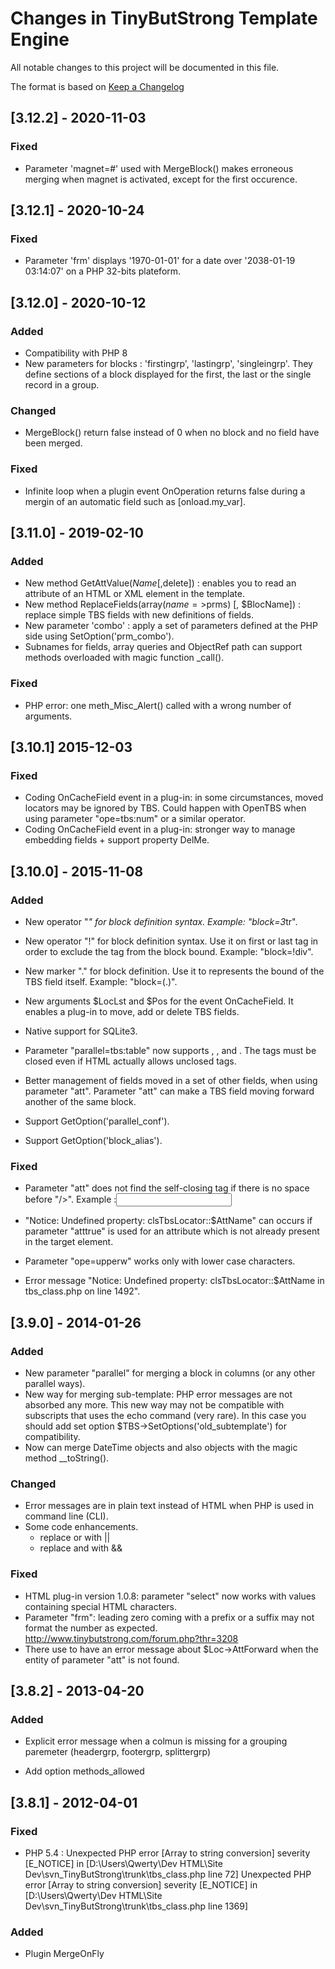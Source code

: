 # Changes in TinyButStrong Template Engine

All notable changes to this project will be documented in this file.

The format is based on [Keep a Changelog](https://keepachangelog.com/en/1.0.0/)

## [3.12.2] - 2020-11-03

### Fixed

- Parameter 'magnet=#' used with MergeBlock() makes erroneous merging when magnet is activated, except for the first occurence.

## [3.12.1] - 2020-10-24

### Fixed

- Parameter 'frm' displays '1970-01-01' for a date over '2038-01-19 03:14:07' on a PHP 32-bits plateform.

## [3.12.0] - 2020-10-12

### Added

- Compatibility with PHP 8
- New parameters for blocks : 'firstingrp', 'lastingrp', 'singleingrp'. They define sections of a block displayed for the first, the last or the single record in a group.

### Changed

- MergeBlock() return false instead of 0 when no block and no field have been merged.

### Fixed

- Infinite loop when a plugin event OnOperation returns false during a mergin of an automatic field such as [onload.my_var].

## [3.11.0] - 2019-02-10

### Added

- New method GetAttValue($Name[,$delete]) : enables you to read an attribute of an HTML or XML element in the template.
- New method ReplaceFields(array($name=>$prms) [, $BlocName]) : replace simple TBS fields with new definitions of fields.
- New parameter 'combo' : apply a set of parameters defined at the PHP side using SetOption('prm_combo').
- Subnames for fields, array queries and ObjectRef path can support methods overloaded with magic function _call().

### Fixed

- PHP error: one meth_Misc_Alert() called with a wrong number of arguments.

## [3.10.1] 2015-12-03


### Fixed

- Coding OnCacheField event in a plug-in: in some circumstances, moved locators may be ignored by TBS.
  Could happen with OpenTBS when using parameter "ope=tbs:num" or a similar operator. 
- Coding OnCacheField event in a plug-in: stronger way to manage embedding fields + support property DelMe.  
 
## [3.10.0] - 2015-11-08

### Added

- New operator "*" for block definition syntax. Example: "block=3*tr".

- New operator "!" for block definition syntax. Use it on first or last tag in order to exclude the tag from the block bound. Example: "block=!div".

- New marker "." for block definition. Use it to represents the bound of the TBS field itself. Example: "block=(.)".

- New arguments $LocLst and $Pos for the event OnCacheField. It enables a plug-in to move, add or delete TBS fields.

- Native support for SQLite3.

- Parameter "parallel=tbs:table" now supports <tbody>, <tfoot>, <colgroup> and <col>. The <col> tags must be closed even if HTML actually allows unclosed tags.

- Better management of fields moved in a set of other fields, when using parameter "att".
  Parameter "att" can make a TBS field moving forward another of the same block.
  
- Support GetOption('parallel_conf').

- Support GetOption('block_alias').

### Fixed

- Parameter "att" does not find the self-closing tag if there is no space before "/>". Example :<input/>
- "Notice: Undefined property: clsTbsLocator::$AttName" can occurs if parameter "atttrue" is used for an attribute which is not already present in the target element.

- Parameter "ope=upperw" works only with lower case characters.

- Error message "Notice: Undefined property: clsTbsLocator::$AttName in tbs_class.php on line 1492".


## [3.9.0] - 2014-01-26

### Added

- New parameter "parallel" for merging a block in columns (or any other parallel ways).
- New way for merging sub-template: PHP error messages are not absorbed any more.
  This new way may not be compatible with subscripts that uses the echo command (very rare).
  In this case you should add set option $TBS->SetOptions('old_subtemplate') for compatibility.
- Now can merge DateTime objects and also objects with the magic method __toString().

### Changed

- Error messages are in plain text instead of HTML when PHP is used in command line (CLI).
- Some code enhancements.
  - replace or  with ||
  - replace and with &&
  
### Fixed

- HTML plug-in version 1.0.8: parameter "select" now works with values containing special HTML characters.
- Parameter "frm": leading zero coming with a prefix or a suffix may not format the number as expected.
  http://www.tinybutstrong.com/forum.php?thr=3208
- There use to have an error message about $Loc->AttForward when the entity of parameter "att" is not found.

## [3.8.2] - 2013-04-20


### Added

- Explicit error message when a colmun is missing for a grouping paremeter (headergrp, footergrp, splittergrp)

- Add option methods_allowed


## [3.8.1] - 2012-04-01

### Fixed

-  PHP 5.4 :
   Unexpected PHP error [Array to string conversion] severity [E_NOTICE] in [D:\Users\Qwerty\Dev HTML\Site Dev\svn_TinyButStrong\trunk\tbs_class.php line 72]
   Unexpected PHP error [Array to string conversion] severity [E_NOTICE] in [D:\Users\Qwerty\Dev HTML\Site Dev\svn_TinyButStrong\trunk\tbs_class.php line 1369]

### Added

- Plugin MergeOnFly

